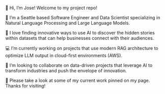 👋 Hi, I’m Jose! Welcome to my project repo!

🎡 I’m a Seattle based Software Engineer and Data Scientist specializing in Natural Language Processing and Large Language Models.

🔎 I love finding innovative ways to use AI to discover the hidden stories within datasets that can help businesses connect with their audiences. 

💻 I’m currently working on projects that use modern RAG architecture to optimize LLM output in cloud-first environments (AWS). 

👯 I’m looking to collaborate on data-driven projects that leverage AI to transform industries and push the envelope of innovation.

👀 Please take a look at some of my current work pinned on my page. Thanks for visiting!


<!---
BirdsEyeAI/BirdsEyeAI is a ✨ special ✨ repository because its `README.md` (this file) appears on your GitHub profile.
You can click the Preview link to take a look at your changes.
--->

